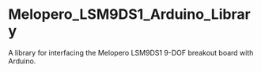 # Melopero_LSM9DS1_Arduino_Library
A library for interfacing the Melopero LSM9DS1 9-DOF breakout board with Arduino.
